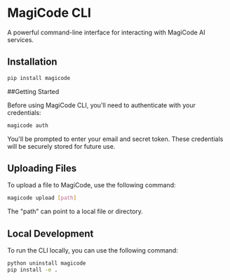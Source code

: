 # MagiCode CLI

A powerful command-line interface for interacting with MagiCode AI services.

## Installation

```bash
pip install magicode
```

##Getting Started

Before using MagiCode CLI, you'll need to authenticate with your credentials:

```bash
magicode auth
```
You'll be prompted to enter your email and secret token. These credentials will be securely stored for future use.

## Uploading Files

To upload a file to MagiCode, use the following command:

```bash
magicode upload [path]
``` 

The "path" can point to a local file or directory. 


## Local Development 

To run the CLI locally, you can use the following command:

```bash
python uninstall magicode 
pip install -e . 
```

